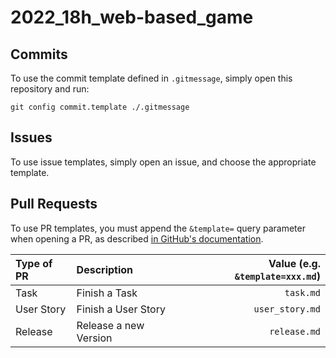 # 2022_18h_web-based_game

Commits
---
To use the commit template defined in `.gitmessage`, simply open this repository and run:

```shell
git config commit.template ./.gitmessage
```

Issues
---
To use issue templates, simply open an issue, and choose the appropriate template.

Pull Requests
---
To use PR templates, you must append the `&template=` query parameter when opening a PR, as described [in GitHub's documentation](https://docs.github.com/en/pull-requests/collaborating-with-pull-requests/proposing-changes-to-your-work-with-pull-requests/using-query-parameters-to-create-a-pull-request).

| Type of PR | Description           | Value (e.g. `&template=xxx.md`) |
|:-----------|:----------------------|--------------------------------:|
| Task       | Finish a Task         |                       `task.md` |
| User Story | Finish a User Story   |                 `user_story.md` |
| Release    | Release a new Version |                    `release.md` |